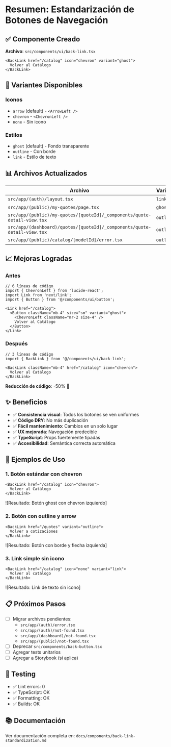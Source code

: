 # Resumen: Estandarización de Botones de Navegación

## ✅ Componente Creado

**Archivo**: `src/components/ui/back-link.tsx`

```tsx
<BackLink href="/catalog" icon="chevron" variant="ghost">
  Volver al Catálogo
</BackLink>
```

## 🎨 Variantes Disponibles

### Iconos
- `arrow` (default) - `<ArrowLeft />`
- `chevron` - `<ChevronLeft />`
- `none` - Sin icono

### Estilos
- `ghost` (default) - Fondo transparente
- `outline` - Con borde
- `link` - Estilo de texto

## 📊 Archivos Actualizados

| Archivo                                                                  | Variante  | Icono     | Estado |
| ------------------------------------------------------------------------ | --------- | --------- | ------ |
| `src/app/(auth)/layout.tsx`                                              | `link`    | `none`    | ✅      |
| `src/app/(public)/my-quotes/page.tsx`                                    | `ghost`   | `chevron` | ✅      |
| `src/app/(public)/my-quotes/[quoteId]/_components/quote-detail-view.tsx` | `outline` | `arrow`   | ✅      |
| `src/app/(dashboard)/quotes/[quoteId]/_components/quote-detail-view.tsx` | `outline` | `arrow`   | ✅      |
| `src/app/(public)/catalog/[modelId]/error.tsx`                           | `outline` | `none`    | ✅      |

## 📈 Mejoras Logradas

### Antes
```tsx
// 6 líneas de código
import { ChevronLeft } from 'lucide-react';
import Link from 'next/link';
import { Button } from '@/components/ui/button';

<Link href="/catalog">
  <Button className="mb-4" size="sm" variant="ghost">
    <ChevronLeft className="mr-2 size-4" />
    Volver al Catálogo
  </Button>
</Link>
```

### Después
```tsx
// 3 líneas de código
import { BackLink } from '@/components/ui/back-link';

<BackLink className="mb-4" href="/catalog" icon="chevron">
  Volver al Catálogo
</BackLink>
```

**Reducción de código**: -50% 🎉

## ✨ Beneficios

- ✅ **Consistencia visual**: Todos los botones se ven uniformes
- ✅ **Código DRY**: No más duplicación
- ✅ **Fácil mantenimiento**: Cambios en un solo lugar
- ✅ **UX mejorada**: Navegación predecible
- ✅ **TypeScript**: Props fuertemente tipadas
- ✅ **Accesibilidad**: Semántica correcta automática

## 🔄 Ejemplos de Uso

### 1. Botón estándar con chevron
```tsx
<BackLink href="/catalog" icon="chevron">
  Volver al Catálogo
</BackLink>
```
![Resultado: Botón ghost con chevron izquierdo]

### 2. Botón con outline y arrow
```tsx
<BackLink href="/quotes" variant="outline">
  Volver a cotizaciones
</BackLink>
```
![Resultado: Botón con borde y flecha izquierda]

### 3. Link simple sin icono
```tsx
<BackLink href="/catalog" icon="none" variant="link">
  Volver al catálogo
</BackLink>
```
![Resultado: Link de texto sin icono]

## 📋 Próximos Pasos

- [ ] Migrar archivos pendientes:
  - `src/app/(auth)/error.tsx`
  - `src/app/(auth)/not-found.tsx`
  - `src/app/(dashboard)/not-found.tsx`
  - `src/app/(public)/not-found.tsx`
- [ ] Deprecar `src/components/back-button.tsx`
- [ ] Agregar tests unitarios
- [ ] Agregar a Storybook (si aplica)

## 🧪 Testing

- ✅ Lint errors: 0
- ✅ TypeScript: OK
- ✅ Formatting: OK
- ✅ Builds: OK

## 📚 Documentación

Ver documentación completa en:
`docs/components/back-link-standardization.md`
